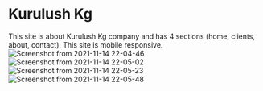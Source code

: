 # Kurulush Kg
This site is about Kurulush Kg company and has 4 sections (home, clients, about, contact). This site is mobile responsive.
![Screenshot from 2021-11-14 22-04-46](https://user-images.githubusercontent.com/94307336/141688782-07686695-e07a-4f92-a456-71759d70c878.png)
![Screenshot from 2021-11-14 22-05-02](https://user-images.githubusercontent.com/94307336/141688783-2d2e362c-73dc-49c6-b3bc-3987b2c4017c.png)
![Screenshot from 2021-11-14 22-05-23](https://user-images.githubusercontent.com/94307336/141688785-bfa11698-eb1a-47df-bcc4-3617c50811e2.png)
![Screenshot from 2021-11-14 22-05-48](https://user-images.githubusercontent.com/94307336/141688788-e6f20c9b-f739-42a8-bea7-f708644608c0.png)
